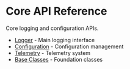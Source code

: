 # Core API Reference

Core logging and configuration APIs.

- [Logger](logger.md) - Main logging interface
- [Configuration](config.md) - Configuration management
- [Telemetry](telemetry.md) - Telemetry system
- [Base Classes](base.md) - Foundation classes
